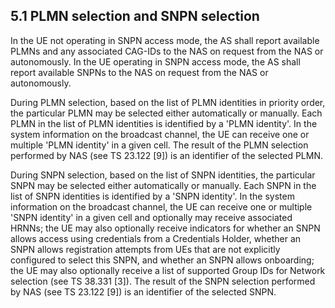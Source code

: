 ## 5.1 PLMN selection and SNPN selection

In the UE not operating in SNPN access mode, the AS shall report
available PLMNs and any associated CAG-IDs to the NAS on request from
the NAS or autonomously. In the UE operating in SNPN access mode, the AS
shall report available SNPNs to the NAS on request from the NAS or
autonomously.

During PLMN selection, based on the list of PLMN identities in priority
order, the particular PLMN may be selected either automatically or
manually. Each PLMN in the list of PLMN identities is identified by a
\'PLMN identity\'. In the system information on the broadcast channel,
the UE can receive one or multiple \'PLMN identity\' in a given cell.
The result of the PLMN selection performed by NAS (see TS 23.122 \[9\])
is an identifier of the selected PLMN.

During SNPN selection, based on the list of SNPN identities, the
particular SNPN may be selected either automatically or manually. Each
SNPN in the list of SNPN identities is identified by a \'SNPN
identity\'. In the system information on the broadcast channel, the UE
can receive one or multiple \'SNPN identity\' in a given cell and
optionally may receive associated HRNNs; the UE may also optionally
receive indicators for whether an SNPN allows access using credentials
from a Credentials Holder, whether an SNPN allows registration attempts
from UEs that are not explicitly configured to select this SNPN, and
whether an SNPN allows onboarding; the UE may also optionally receive a
list of supported Group IDs for Network selection (see TS 38.331 \[3\]).
The result of the SNPN selection performed by NAS (see TS 23.122 \[9\])
is an identifier of the selected SNPN.
